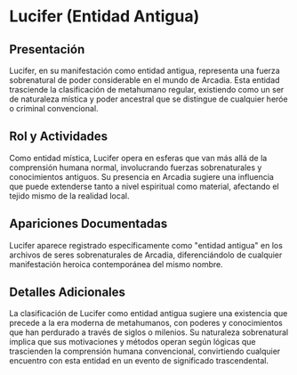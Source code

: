 # Lucifer (Entidad Antigua)

## Presentación
Lucifer, en su manifestación como entidad antigua, representa una fuerza sobrenatural de poder considerable en el mundo de Arcadia. Esta entidad trasciende la clasificación de metahumano regular, existiendo como un ser de naturaleza mística y poder ancestral que se distingue de cualquier heróe o criminal convencional.

## Rol y Actividades
Como entidad mística, Lucifer opera en esferas que van más allá de la comprensión humana normal, involucrando fuerzas sobrenaturales y conocimientos antiguos. Su presencia en Arcadia sugiere una influencia que puede extenderse tanto a nivel espiritual como material, afectando el tejido mismo de la realidad local.

## Apariciones Documentadas
Lucifer aparece registrado específicamente como "entidad antigua" en los archivos de seres sobrenaturales de Arcadia, diferenciándolo de cualquier manifestación heroica contemporánea del mismo nombre.

## Detalles Adicionales
La clasificación de Lucifer como entidad antigua sugiere una existencia que precede a la era moderna de metahumanos, con poderes y conocimientos que han perdurado a través de siglos o milenios. Su naturaleza sobrenatural implica que sus motivaciones y métodos operan según lógicas que trascienden la comprensión humana convencional, convirtiendo cualquier encuentro con esta entidad en un evento de significado trascendental.